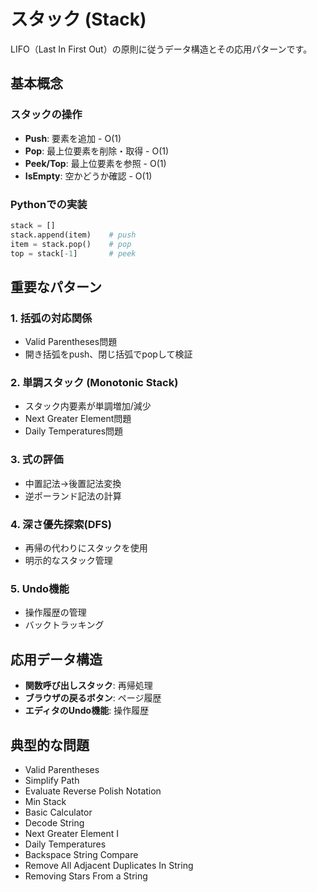 # スタック (Stack)

LIFO（Last In First Out）の原則に従うデータ構造とその応用パターンです。

## 基本概念

### スタックの操作

- **Push**: 要素を追加 - O(1)
- **Pop**: 最上位要素を削除・取得 - O(1)
- **Peek/Top**: 最上位要素を参照 - O(1)
- **IsEmpty**: 空かどうか確認 - O(1)

### Pythonでの実装

```python
stack = []
stack.append(item)    # push
item = stack.pop()    # pop
top = stack[-1]       # peek
```

## 重要なパターン

### 1. 括弧の対応関係

- Valid Parentheses問題
- 開き括弧をpush、閉じ括弧でpopして検証

### 2. 単調スタック (Monotonic Stack)

- スタック内要素が単調増加/減少
- Next Greater Element問題
- Daily Temperatures問題

### 3. 式の評価

- 中置記法→後置記法変換
- 逆ポーランド記法の計算

### 4. 深さ優先探索(DFS)

- 再帰の代わりにスタックを使用
- 明示的なスタック管理

### 5. Undo機能

- 操作履歴の管理
- バックトラッキング

## 応用データ構造

- **関数呼び出しスタック**: 再帰処理
- **ブラウザの戻るボタン**: ページ履歴
- **エディタのUndo機能**: 操作履歴

## 典型的な問題

-  Valid Parentheses
-  Simplify Path
-  Evaluate Reverse Polish Notation
-  Min Stack
-  Basic Calculator
-  Decode String
-  Next Greater Element I
-  Daily Temperatures
-  Backspace String Compare
-  Remove All Adjacent Duplicates In String
-  Removing Stars From a String
